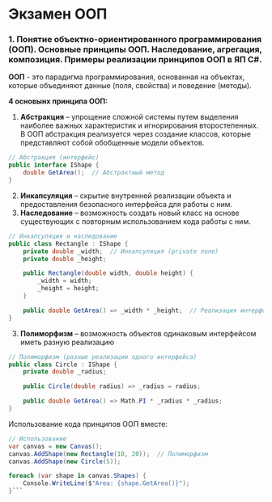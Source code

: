 # Экзамен ООП

### 1. Понятие объектно-ориентированного программирования (ООП). Основные принципы ООП. Наследование, агрегация, композиция. Примеры реализации принципов ООП в ЯП C#.
**ООП** - это парадигма программирования, основанная на объектах, которые объединяют данные (поля, свойства) и поведение (методы).

**4 основынх принципа ООП:**
1)	**Абстракция** – упрощение сложной системы путем выделения наиболее важных характеристик и игнорирования второстепенных. В ООП абстракция реализуется через создание классов, которые представляют собой обобщенные модели объектов.
```C#
// Абстракция (интерфейс)
public interface IShape {
    double GetArea();  // Абстрактный метод
}
```

2) **Инкапсуляция** – скрытие внутренней реализации объекта и предоставления безопасного интерфейса для работы с ним. 
2)	**Наследование** – возможность создать новый класс на основе существующих с повторным использованием кода
работы с ним. 
```C#
// Инкапсуляция и наследование
public class Rectangle : IShape {
    private double _width;  // Инкапсуляция (private поле)
    private double _height;

    public Rectangle(double width, double height) {
        _width = width;
        _height = height;
    }

    public double GetArea() => _width * _height;  // Реализация интерфейса
}
```
3)	**Полиморфизм** – возможность объектов  одинаковым интерфейсом иметь разную реализацию 
```C#
// Полиморфизм (разные реализации одного интерфейса)
public class Circle : IShape {
    private double _radius;

    public Circle(double radius) => _radius = radius;

    public double GetArea() => Math.PI * _radius * _radius;
}
```
Использование кода принципов ООП вместе:
```C#
// Использование
var canvas = new Canvas();
canvas.AddShape(new Rectangle(10, 20));  // Полиморфизм
canvas.AddShape(new Circle(5));

foreach (var shape in canvas.Shapes) {
    Console.WriteLine($"Area: {shape.GetArea()}");
}```
